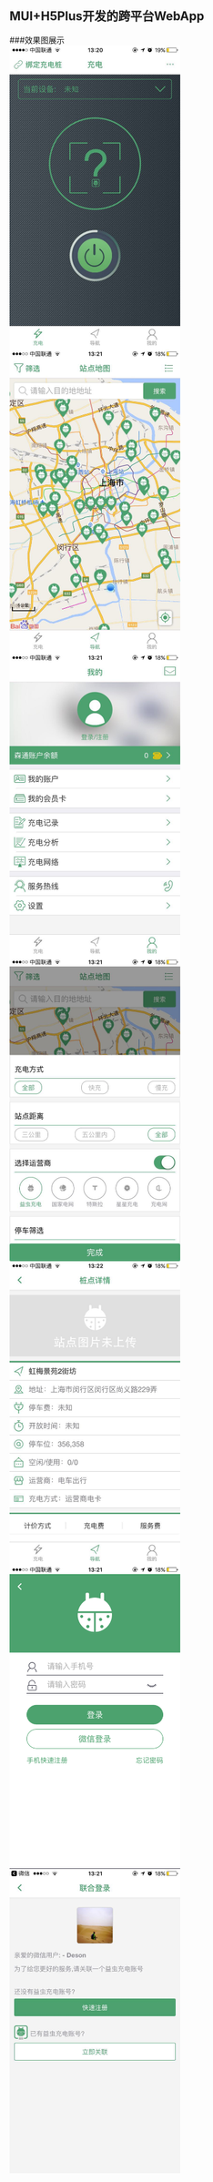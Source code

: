 ## MUI+H5Plus开发的跨平台WebApp

###效果图展示   
 	<img src="/showImg/01.jpg" width = "300" align=center />
 	<img src="/showImg/02.jpg" width = "300" align=center />
 	<img src="/showImg/03.jpg" width = "300" align=center />
 	<img src="/showImg/04.jpg" width = "300" align=center />
 	<img src="/showImg/05.jpg" width = "300" align=center />
 	<img src="/showImg/06.png" width = "300" align=center />
 	<img src="/showImg/07.jpg" width = "300" align=center />

